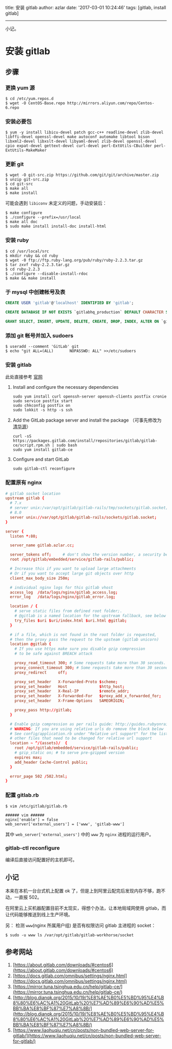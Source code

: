 title: 安装 gitlab
author: azlar
date: '2017-03-01 10:24:46'
tags: [gitlab, install gitlab]

---

小记。
<!-- desc -->

# 安装 gitlab

## 步骤
### 更换 yum 源
```shell	
$ cd /etc/yum.repos.d
$ wget -O CentOS-Base.repo http://mirrors.aliyun.com/repo/Centos-6.repo
```

### 安装必要包
```shell
$ yum -y install libicu-devel patch gcc-c++ readline-devel zlib-devel libffi-devel openssl-devel make autoconf automake libtool bison libxml2-devel libxslt-devel libyaml-devel zlib-devel openssl-devel cpio expat-devel gettext-devel curl-devel perl-ExtUtils-CBuilder perl-ExtUtils-MakeMaker
```

### 更新 git
```shell
$ wget -O git-src.zip https://github.com/git/git/archive/master.zip
$ unzip git-src.zip
$ cd git-src
$ make all
$ make install
```

可能会遇到 `libiconv` 未定义的问题，手动安装后：

```shell
$ make configure
$ ./configure --prefix=/usr/local
$ make all doc
$ sudo make install install-doc install-html
```

### 安装 ruby
```shell
$ cd /usr/local/src
$ mkdir ruby && cd ruby
$ wget -0 ftp://ftp.ruby-lang.org/pub/ruby/ruby-2.2.3.tar.gz 
$ tar zxvf ruby-2.2.3.tar.gz 
$ cd ruby-2.2.3
$ ./configure --disable-install-rdoc
$ make && make install
```

### 于 mysql 中创建帐号及表
```sql
CREATE USER 'gitlab'@'localhost' IDENTIFIED BY 'gitlab';

CREATE DATABASE IF NOT EXISTS `gitlabhq_production` DEFAULT CHARACTER SET `utf8` COLLATE `utf8_unicode_ci`;

GRANT SELECT, INSERT, UPDATE, DELETE, CREATE, DROP, INDEX, ALTER ON `gitlabhq_production`.* TO 'gitlab'@'localhost';
```

### 添加 git 帐号并加入 sudoers
```shell
$ useradd --comment 'GitLab' git
$ echo "git ALL=(ALL)       NOPASSWD: ALL" >>/etc/sudoers
```

### 安装 gitlab
此处直接参考 [官网](https://about.gitlab.com/downloads/#centos6)

1. Install and configure the necessary dependencies
	```SHELL
	sudo yum install curl openssh-server openssh-clients postfix cronie
	sudo service postfix start
	sudo chkconfig postfix on
	sudo lokkit -s http -s ssh
	```
	
2. Add the GitLab package server and install the package （可事先修改为 [清华源](https://mirror.tuna.tsinghua.edu.cn/help/gitlab-ce/)）
	```
	curl -sS https://packages.gitlab.com/install/repositories/gitlab/gitlab-ce/script.rpm.sh | sudo bash
	sudo yum install gitlab-ce
	```	
	
3. Configure and start GitLab
	```
	sudo gitlab-ctl reconfigure
	```
		
### 配置原有 nginx
```conf
# gitlab socket location
upstream gitlab {
  # 7.x 
  # server unix:/var/opt/gitlab/gitlab-rails/tmp/sockets/gitlab.socket;
  # 8.0 
  server unix://var/opt/gitlab/gitlab-rails/sockets/gitlab.socket;
}

server {
  listen *:80;

  server_name gitlab.azlar.cc;   

  server_tokens off;     # don't show the version number, a security best practice
  root /opt/gitlab/embedded/service/gitlab-rails/public;

  # Increase this if you want to upload large attachments
  # Or if you want to accept large git objects over http
  client_max_body_size 250m;

  # individual nginx logs for this gitlab vhost
  access_log  /data/logs/nginx/gitlab_access.log;
  error_log   /data/logs/nginx/gitlab_error.log;

  location / {
    # serve static files from defined root folder;.
    # @gitlab is a named location for the upstream fallback, see below
    try_files $uri $uri/index.html $uri.html @gitlab;
  }

  # if a file, which is not found in the root folder is requested,
  # then the proxy pass the request to the upsteam (gitlab unicorn)
  location @gitlab {
    # If you use https make sure you disable gzip compression 
    # to be safe against BREACH attack

    proxy_read_timeout 300; # Some requests take more than 30 seconds.
    proxy_connect_timeout 300; # Some requests take more than 30 seconds.
    proxy_redirect     off;

    proxy_set_header   X-Forwarded-Proto $scheme;
    proxy_set_header   Host              $http_host;
    proxy_set_header   X-Real-IP         $remote_addr;
    proxy_set_header   X-Forwarded-For   $proxy_add_x_forwarded_for;
    proxy_set_header   X-Frame-Options   SAMEORIGIN;

    proxy_pass http://gitlab;
  }

  # Enable gzip compression as per rails guide: http://guides.rubyonrails.org/asset_pipeline.html#gzip-compression
  # WARNING: If you are using relative urls do remove the block below
  # See config/application.rb under "Relative url support" for the list of
  # other files that need to be changed for relative url support
  location ~ ^/(assets)/  {
    root /opt/gitlab/embedded/service/gitlab-rails/public;
    # gzip_static on; # to serve pre-gzipped version
    expires max;
    add_header Cache-Control public;
  }

  error_page 502 /502.html;
}
```

### 配置 gitlab.rb
```SHELL
$ vim /etc/gitlab/gitlab.rb

###### vim ######
nginx['enable'] = false
web_server['external_users'] = ['www', 'gitlab-www']
```
其中 `web_server['external_users']` 中的 `www` 为 `nginx` 进程的运行用户。

### gitlab-ctl reconfigure
编译后直接访问配置好的主机即可。


## 小记
本来在本机一台台式机上配置 ok 了，但是上到阿里云配完后发现内存不够，跑不动，一直报 502。

在阿里云上买机器配置目前不太现实，得想个办法，让本地局域网使用 gitlab，而让代码能够推送到线上生产环境。

另：
检测 `www`(nginx 所属用户组) 是否有权限访问 gitlab 主进程的 socket：
```
$ sudo -u www ls /var/opt/gitlab/gitlab-workhorse/socket
```

## 参考网站
1. [https://about.gitlab.com/downloads/#centos6](https://about.gitlab.com/downloads/#centos6)
2. [https://docs.gitlab.com/omnibus/settings/nginx.html](https://docs.gitlab.com/omnibus/settings/nginx.html)
3. [https://mirror.tuna.tsinghua.edu.cn/help/gitlab-ce/](https://mirror.tuna.tsinghua.edu.cn/help/gitlab-ce/)
4. [http://blog.dianqk.org/2015/10/19/%E8%AE%B0%E5%BD%95%E4%B8%80%E6%AC%A1%20GitLab%20%E7%AD%89%E6%90%AD%E5%BB%BA%E8%BF%87%E7%A8%8B/](http://blog.dianqk.org/2015/10/19/%E8%AE%B0%E5%BD%95%E4%B8%80%E6%AC%A1%20GitLab%20%E7%AD%89%E6%90%AD%E5%BB%BA%E8%BF%87%E7%A8%8B/)
5. [https://www.liaohuqiu.net/cn/posts/non-bundled-web-server-for-gitlab/](https://www.liaohuqiu.net/cn/posts/non-bundled-web-server-for-gitlab/)
